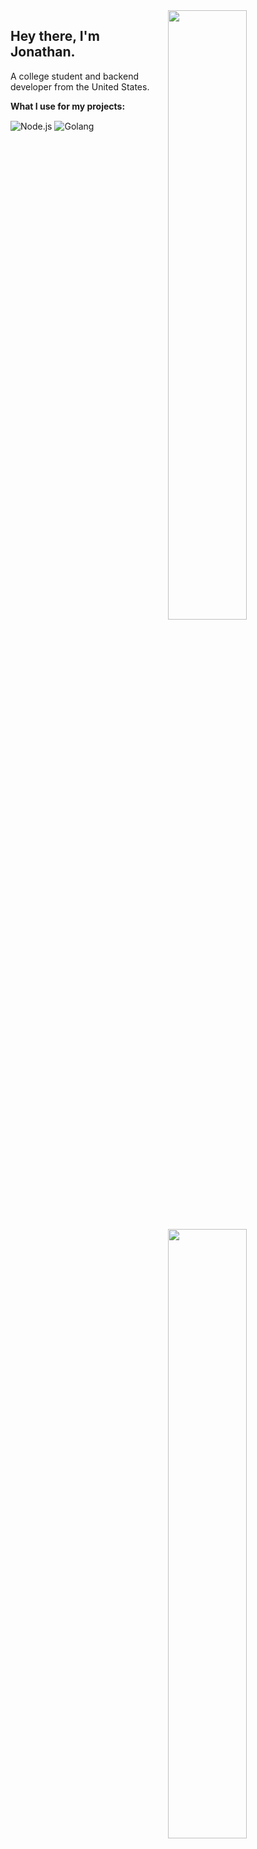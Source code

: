 <img width="50%" align="right" src="https://github-readme-stats.vercel.app/api?username=axisiscool&count_private=true&include_all_commits=true&show_icons=true&theme=dark&hide_border=true">
<img width="50%" align="right" src="https://github-readme-stats.vercel.app/api/top-langs?username=axisiscool&theme=dark&hide_border=true&layout=compact&langs_count=6">

## Hey there, I'm Jonathan.

A college student and backend developer from the United States.

**What I use for my projects:**

<img alt="Node.js" align="center" src="https://img.shields.io/badge/-Node.js-43853d?style=flat&logo=Node.js&logoColor=white" /> <img alt="Golang" align="center" src="https://img.shields.io/badge/Go-00ADD8?style=flat&logo=go&logoColor=white" />
